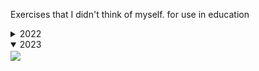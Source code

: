 Exercises that I didn't think of myself. for use in education

<details>
  <summary>2022</summary>
  <img align="center" src="2022/wallpaper.png">
</details>

<details open>
  <summary>2023</summary>
  <img align="center" src="https://media.discordapp.net/attachments/372372440334073859/1187702625836204052/image.png?ex=6597d944&is=65856444&hm=83e286555ad3b93834ae492bf87c8978f324ffc208230cc91b5aa3642693c697&=&format=webp&quality=lossless&width=1380&height=671">
</details>